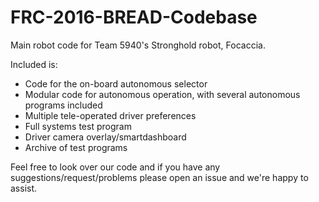 # FRC-2016-BREAD-Codebase
Main robot code for Team 5940's Stronghold robot, Focaccia. 

Included is:
 - Code for the on-board autonomous selector
 - Modular code for autonomous operation, with several autonomous programs included
 - Multiple tele-operated driver preferences
 - Full systems test program
 - Driver camera overlay/smartdashboard
 - Archive of test programs

Feel free to look over our code and if you have any suggestions/request/problems please open an issue and we're happy to assist.
